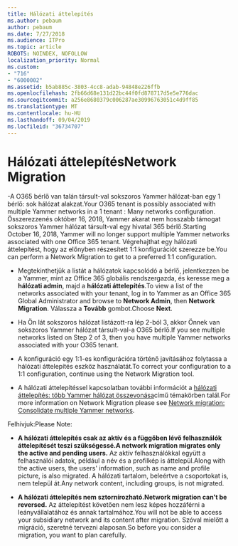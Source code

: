 ```yaml
---
title: Hálózati áttelepítés
ms.author: pebaum
author: pebaum
ms.date: 7/27/2018
ms.audience: ITPro
ms.topic: article
ROBOTS: NOINDEX, NOFOLLOW
localization_priority: Normal
ms.custom:
- "716"
- "6000002"
ms.assetid: b5ab885c-3803-4cc8-adab-94848e226ffb
ms.openlocfilehash: 2fb66d68e131d22bc44f0fd878717d5e5e776dac
ms.sourcegitcommit: a256e8680379c006287ae30996763051c4d9ff85
ms.translationtype: MT
ms.contentlocale: hu-HU
ms.lasthandoff: 09/04/2019
ms.locfileid: "36734707"
---
```

# <a name="network-migration"></a><span data-ttu-id="e5603-102">Hálózati áttelepítés</span><span class="sxs-lookup"><span data-stu-id="e5603-102">Network Migration</span></span>

<span data-ttu-id="e5603-103">-A O365 bérlő van talán társult-val sokszoros Yammer hálózat-ban egy 1 bérlő: sok hálózat alakzat.</span><span class="sxs-lookup"><span data-stu-id="e5603-103">Your O365 tenant is possibly associated with multiple Yammer networks in a 1 tenant : Many networks configuration.</span></span> <span data-ttu-id="e5603-104">Összerezzenés október 16, 2018, Yammer akarat nem hosszabb támogat sokszoros Yammer hálózat társult-val egy hivatal 365 bérlő.</span><span class="sxs-lookup"><span data-stu-id="e5603-104">Starting October 16, 2018, Yammer will no longer support multiple Yammer networks associated with one Office 365 tenant.</span></span> <span data-ttu-id="e5603-105">Végrehajthat egy hálózati áttelepítést, hogy az előnyben részesített 1:1 konfigurációt szerezze be.</span><span class="sxs-lookup"><span data-stu-id="e5603-105">You can perform a Network Migration to get to a preferred 1:1 configuration.</span></span>
  
- <span data-ttu-id="e5603-106">Megtekinthetjük a listát a hálózatok kapcsolódó a bérlő, jelentkezzen be a Yammer, mint az Office 365 globális rendszergazda, és keresse meg a **hálózati admin**, majd a **hálózati áttelepítés**.</span><span class="sxs-lookup"><span data-stu-id="e5603-106">To view a list of the networks associated with your tenant, log in to Yammer as an Office 365 Global Administrator and browse to **Network Admin**, then **Network Migration**.</span></span> <span data-ttu-id="e5603-107">Válassza a **Tovább** gombot.</span><span class="sxs-lookup"><span data-stu-id="e5603-107">Choose **Next**.</span></span>

- <span data-ttu-id="e5603-108">Ha Ön lát sokszoros hálózat listázott-ra lép 2-ból 3, akkor Önnek van sokszoros Yammer hálózat társult-val-a O365 bérlő.</span><span class="sxs-lookup"><span data-stu-id="e5603-108">If you see multiple networks listed on Step 2 of 3, then you have multiple Yammer networks associated with your O365 tenant.</span></span>

- <span data-ttu-id="e5603-109">A konfiguráció egy 1:1-es konfigurációra történő javításához folytassa a hálózati áttelepítés eszköz használatát.</span><span class="sxs-lookup"><span data-stu-id="e5603-109">To correct your configuration to a 1:1 configuration, continue using the Network Migration tool.</span></span>

- <span data-ttu-id="e5603-110">A hálózati áttelepítéssel kapcsolatban további információt a [hálózati áttelepítés: több Yammer hálózat összevonása](https://docs.microsoft.com/yammer/configure-your-yammer-network/consolidate-multiple-yammer-networks)című témakörben talál.</span><span class="sxs-lookup"><span data-stu-id="e5603-110">For more information on Network Migration please see [Network migration: Consolidate multiple Yammer networks](https://docs.microsoft.com/yammer/configure-your-yammer-network/consolidate-multiple-yammer-networks).</span></span>

<span data-ttu-id="e5603-111">Felhívjuk:</span><span class="sxs-lookup"><span data-stu-id="e5603-111">Please Note:</span></span>
  
- <span data-ttu-id="e5603-112">**A hálózati áttelepítés csak az aktív és a függőben lévő felhasználók áttelepítését teszi szükségessé.**</span><span class="sxs-lookup"><span data-stu-id="e5603-112">**A network migration migrates only the active and pending users.**</span></span> <span data-ttu-id="e5603-113">Az aktív felhasználókkal együtt a felhasználói adatok, például a név és a profilkép is áttelepül.</span><span class="sxs-lookup"><span data-stu-id="e5603-113">Along with the active users, the users' information, such as name and profile picture, is also migrated.</span></span> <span data-ttu-id="e5603-114">A hálózati tartalom, beleértve a csoportokat is, nem települ át.</span><span class="sxs-lookup"><span data-stu-id="e5603-114">Any network content, including groups, is not migrated.</span></span>

- <span data-ttu-id="e5603-115">**A hálózati áttelepítés nem sztornírozható.**</span><span class="sxs-lookup"><span data-stu-id="e5603-115">**Network migration can't be reversed.**</span></span> <span data-ttu-id="e5603-116">Az áttelepítést követően nem lesz képes hozzáférni a leányvállalatához és annak tartalmához.</span><span class="sxs-lookup"><span data-stu-id="e5603-116">You will not be able to access your subsidiary network and its content after migration.</span></span> <span data-ttu-id="e5603-117">Szóval mielőtt a migráció, szeretné tervezni alaposan.</span><span class="sxs-lookup"><span data-stu-id="e5603-117">So before you consider a migration, you want to plan carefully.</span></span>
